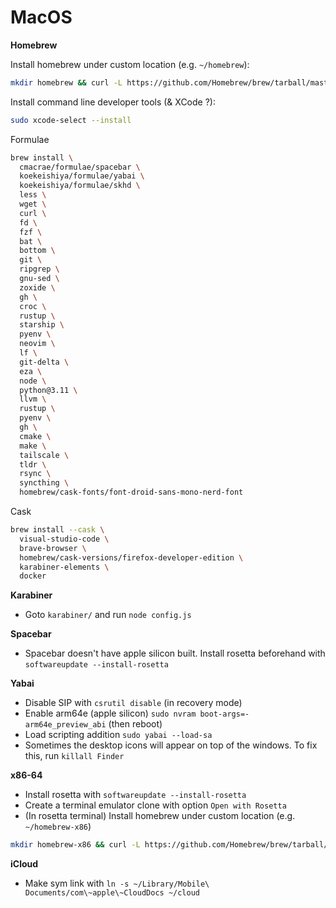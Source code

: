 # MacOS

**Homebrew**

Install homebrew under custom location (e.g. `~/homebrew`):
 
```bash
mkdir homebrew && curl -L https://github.com/Homebrew/brew/tarball/master | tar xz --strip 1 -C homebrew && export PATH="$HOME/homebrew/bin:$PATH"
```

Install command line developer tools (& XCode ?):

```bash
sudo xcode-select --install
```

Formulae
```bash
brew install \
  cmacrae/formulae/spacebar \
  koekeishiya/formulae/yabai \
  koekeishiya/formulae/skhd \
  less \
  wget \
  curl \
  fd \
  fzf \
  bat \
  bottom \
  git \
  ripgrep \
  gnu-sed \
  zoxide \
  gh \
  croc \
  rustup \
  starship \
  pyenv \
  neovim \
  lf \
  git-delta \
  eza \
  node \
  python@3.11 \
  llvm \
  rustup \
  pyenv \
  gh \
  cmake \
  make \
  tailscale \
  tldr \
  rsync \
  syncthing \
  homebrew/cask-fonts/font-droid-sans-mono-nerd-font
```

Cask
```bash
brew install --cask \
  visual-studio-code \
  brave-browser \
  homebrew/cask-versions/firefox-developer-edition \
  karabiner-elements \
  docker
```

**Karabiner**
- Goto `karabiner/` and run `node config.js`

**Spacebar**
- Spacebar doesn't have apple silicon built. Install rosetta beforehand with `softwareupdate --install-rosetta`

**Yabai**
- Disable SIP with `csrutil disable` (in recovery mode)
- Enable arm64e (apple silicon) `sudo nvram boot-args=-arm64e_preview_abi` (then reboot)
- Load scripting addition `sudo yabai --load-sa`
- Sometimes the desktop icons will appear on top of the windows. To fix this, run `killall Finder`

**x86-64**
- Install rosetta with `softwareupdate --install-rosetta`
- Create a terminal emulator clone with option `Open with Rosetta`
- (In rosetta terminal) Install homebrew under custom location (e.g. `~/homebrew-x86`)

```bash
mkdir homebrew-x86 && curl -L https://github.com/Homebrew/brew/tarball/master | tar xz --strip 1 -C homebrew-x86  # Same command as before
```

**iCloud**
- Make sym link with `ln -s ~/Library/Mobile\ Documents/com\~apple\~CloudDocs ~/cloud`
